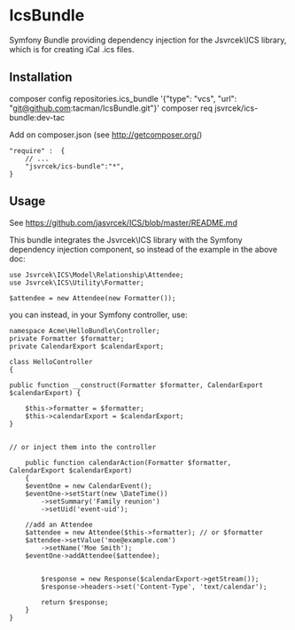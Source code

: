 IcsBundle
=========

Symfony Bundle providing dependency injection for the Jsvrcek\ICS library, which is for creating iCal .ics files.

## Installation

composer config repositories.ics_bundle '{"type": "vcs", "url": "git@github.com:tacman/IcsBundle.git"}'
composer req jsvrcek/ics-bundle:dev-tac

Add on composer.json (see http://getcomposer.org/)

    "require" :  {
        // ...
        "jsvrcek/ics-bundle":"*",
    }

## Usage

See https://github.com/jasvrcek/ICS/blob/master/README.md

This bundle integrates the Jsvrcek\ICS library with the Symfony dependency injection component, so instead of the example in the above doc:

    use Jsvrcek\ICS\Model\Relationship\Attendee;
    use Jsvrcek\ICS\Utility\Formatter;

    $attendee = new Attendee(new Formatter());

you can instead, in your Symfony controller, use:

    namespace Acme\HelloBundle\Controller;
    private Formatter $formatter;
    private CalendarExport $calendarExport;

    class HelloController
    {

    public function __construct(Formatter $formatter, CalendarExport $calendarExport) {

        $this->formatter = $formatter;
        $this->calendarExport = $calendarExport;
    }


    // or inject them into the controller

        public function calendarAction(Formatter $formatter, CalendarExport $calendarExport)
        {
        $eventOne = new CalendarEvent();
        $eventOne->setStart(new \DateTime())
            ->setSummary('Family reunion')
            ->setUid('event-uid');

        //add an Attendee
        $attendee = new Attendee($this->formatter); // or $formatter
        $attendee->setValue('moe@example.com')
            ->setName('Moe Smith');
        $eventOne->addAttendee($attendee);

            
            $response = new Response($calendarExport->getStream());
            $response->headers->set('Content-Type', 'text/calendar');
            
            return $response;
        }
    }
